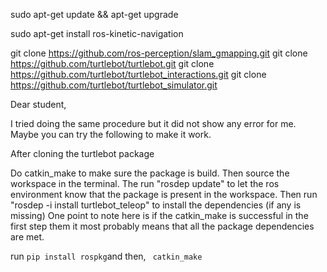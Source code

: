sudo apt-get update && apt-get upgrade

sudo apt-get install ros-kinetic-navigation

git clone https://github.com/ros-perception/slam_gmapping.git
git clone https://github.com/turtlebot/turtlebot.git
git clone https://github.com/turtlebot/turtlebot_interactions.git
git clone https://github.com/turtlebot/turtlebot_simulator.git


Dear student,

I tried doing the same procedure but it did not show any error for me. Maybe you can try the following to make it work.

After cloning the turtlebot package

Do catkin_make to make sure the package is build.
Then source the workspace in the terminal.
The run "rosdep update" to let the ros environment know that the package is present in the workspace.
Then run "rosdep -i install turtlebot_teleop" to install the dependencies (if any is missing)
One point to note here is if the catkin_make is successful in the first step them it most probably means that all the package dependencies are met.

run ` pip install rospkg `and then, ` catkin_make`